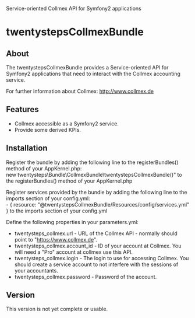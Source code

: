 Service-oriented Collmex API for Symfony2 applications

# twentystepsCollmexBundle

## About

The twentystepsCollmexBundle provides a Service-oriented API for Symfony2 applications that need to interact with the Collmex accounting service.

For further information about Collmex: http://www.collmex.de

## Features

* Collmex accessible as a Symfony2 service.
* Provide some derived KPIs.

## Installation

Register the bundle by adding the following line to the registerBundles() method of your AppKernel.php:  
new twentysteps\Bundle\CollmexBundle\twentystepsCollmexBundle()" to the registerBundles() method of your AppKernel.php

Register services provided by the bundle by adding the following line to the imports section of your config.yml:  
\- { resource: "@twentystepsCollmexBundle/Resources/config/services.yml" } to the imports section of your config.yml

Define the following properties in your parameters.yml:  
* twentysteps_collmex.url - URL of the Collmex API - normally should point to "https://www.collmex.de".
* twentysteps_collmex.account_id - ID of your account at Collmex. You will need a "Pro" account at collmex use this API.
* twentysteps_collmex.login - The login to use for accessing Collmex. You should create a service account to not interfere with the sessions of your accountants.
* twentysteps_collmex.password - Password of the account.

## Version

This version is not yet complete or usable.